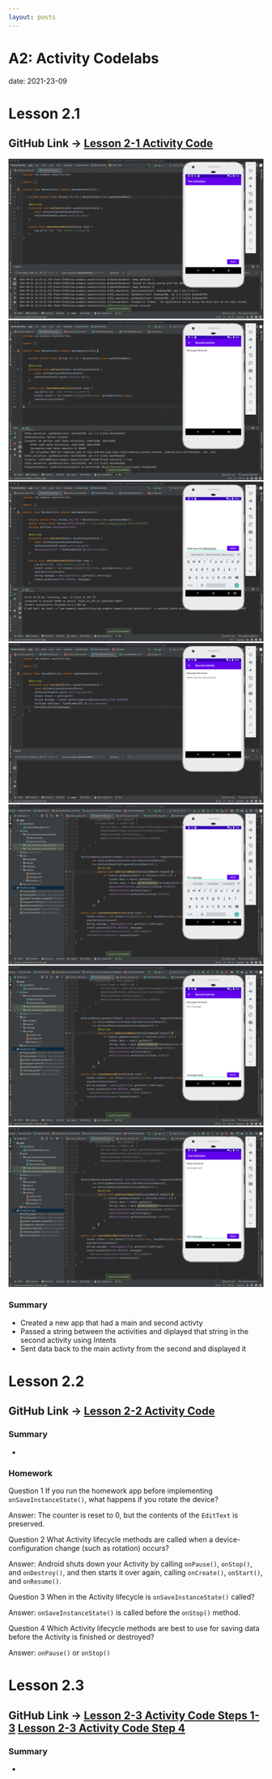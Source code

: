 ```yaml
---
layout: posts
---
```


# A2: Activity Codelabs

date: 2021-23-09

# Lesson 2.1
## GitHub Link -> [Lesson 2-1 Activity Code](https://github.com/tophbuddy/cs5520_cholzheu_projects/tree/main/CS5520/NEUSEA_ChrisHolzheu_Lesson2_1/TwoActivities)

![Lesson2_1_Activity_Screenshot1](https://github.com/tophbuddy/cs5520_cholzheu_projects/blob/main/CS5520/Project_Images/Lesson2_1_Activity/2-1-1_Activity.png?raw=true)
![Lesson2_2_Activity_Screenshot1](https://github.com/tophbuddy/cs5520_cholzheu_projects/blob/main/CS5520/Project_Images/Lesson2_1_Activity/2-1-2_Activity.png?raw=true)
![Lesson2_3_Activity_Screenshot1](https://github.com/tophbuddy/cs5520_cholzheu_projects/blob/main/CS5520/Project_Images/Lesson2_1_Activity/2-1-3_Activity1.png?raw=true)
![Lesson2_4_Activity_Screenshot1](https://github.com/tophbuddy/cs5520_cholzheu_projects/blob/main/CS5520/Project_Images/Lesson2_1_Activity/2-1-3_Activity2.png?raw=true)
![Lesson2_5_Activity_Screenshot1](https://github.com/tophbuddy/cs5520_cholzheu_projects/blob/main/CS5520/Project_Images/Lesson2_1_Activity/2-1-4_Activity1.png?raw=true)
![Lesson2_6_Activity_Screenshot1](https://github.com/tophbuddy/cs5520_cholzheu_projects/blob/main/CS5520/Project_Images/Lesson2_1_Activity/2-1-4_Activity2.png?raw=true)
![Lesson2_7_Activity_Screenshot1](https://github.com/tophbuddy/cs5520_cholzheu_projects/blob/main/CS5520/Project_Images/Lesson2_1_Activity/2-1-4_Activity3.png?raw=true)

### Summary

- Created a new app that had a main and second activty
- Passed a string between the activities and diplayed that string in the second activity using Intents
- Sent data back to the main activty from the second and displayed it

# Lesson 2.2
## GitHub Link -> [Lesson 2-2 Activity Code](https://github.com/tophbuddy/cs5520_cholzheu_projects/tree/main/CS5520/NEUSEA_ChrisHolzheu_Lesson2_2/TwoActivities2)

### Summary

- 

### Homework

Question 1
If you run the homework app before implementing `onSaveInstanceState()`, what happens if you rotate the device?

Answer: The counter is reset to 0, but the contents of the `EditText` is preserved.

Question 2
What Activity lifecycle methods are called when a device-configuration change (such as rotation) occurs?

Answer: Android shuts down your Activity by calling `onPause()`, `onStop()`, and `onDestroy()`, and then starts it over again, calling `onCreate()`, `onStart()`, and `onResume()`.

Question 3
When in the Activity lifecycle is `onSaveInstanceState()` called?

Answer: `onSaveInstanceState()` is called before the `onStop()` method.

Question 4
Which Activity lifecycle methods are best to use for saving data before the Activity is finished or destroyed?

Answer: `onPause()` or `onStop()`

# Lesson 2.3
## GitHub Link -> [Lesson 2-3 Activity Code Steps 1-3](https://github.com/tophbuddy/cs5520_cholzheu_projects/tree/main/CS5520/NEUSEA_ChrisHolzheu_Lesson2_3) [Lesson 2-3 Activity Code Step 4](https://github.com/tophbuddy/cs5520_cholzheu_projects/tree/main/CS5520/NEUSEA_ChrisHolzheu_Lesson2_3_Pt2/ImplicitIntentsReceiver)

### Summary

- 
